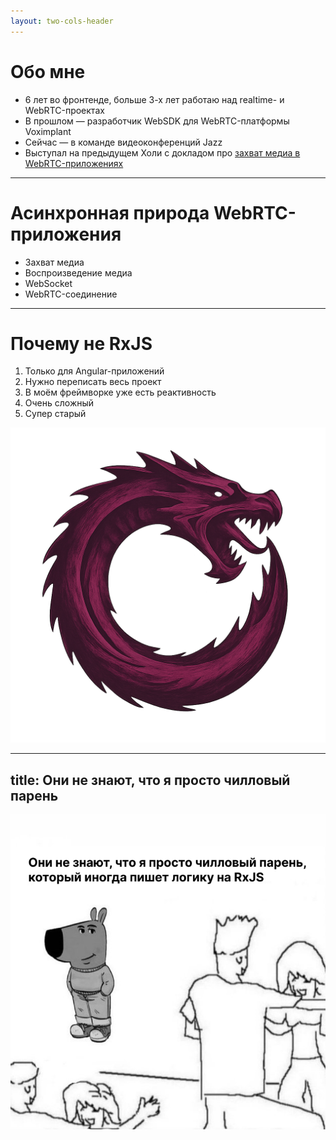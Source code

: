 ```yaml
---
layout: two-cols-header
---
```


<div class="grid grid-cols-2 gap-12"> 
  <div class="text">

  # Обо мне

  <v-clicks> 

  - 6 лет во фронтенде, больше 3-х лет работаю над realtime- и WebRTC-проектах
  - В прошлом — разработчик WebSDK для WebRTC-платформы Voximplant
  - Сейчас — в команде видеоконференций Jazz
  - Выступал на предыдущем Холи с докладом про [захват медиа в WebRTC-приложениях](https://holyjs.ru/archive/2024%20Autumn/talks/7a73217c51984396b666b9c8d4df4a00/?referer=%2Farchive%2F2024%2520Autumn%2Fpersons%2F02965e537f35454b98f773dc546af68a%2F)

  </v-clicks>
  </div>

  <div class="images">
    <v-switch>
      <template #0>
        <ImageFrame>
          <img src="../assets/about-me-photo.JPG">
        </ImageFrame>
      </template>
    </v-switch>
  </div>
</div>

<!--
TODO: Добавить иллюстраци на каждый пункт
-->

---

# Асинхронная природа WebRTC-приложения

<v-clicks>

- Захват медиа
- Воспроизведение медиа
- WebSocket
- WebRTC-соединение

</v-clicks>

<!--
TODO: Иллюстрации для каждого пункта
-->

---

# Почему не RxJS

<v-clicks> 

1. Только для Angular-приложений
2. Нужно переписать весь проект
3. В моём фреймворке уже есть реактивность
4. Очень сложный
5. Супер старый

</v-clicks>

<ImageFrame v-click v-drag="[242,35,536,516]">
  <img src="../assets//rxjs-great-and-powerful.png">
</ImageFrame>

<!--
Когда я слышал об RxJS, я даже его особо не рассматривал как инструмент, который я могу использовать в своих приложениях.

Много булетов
-->

---
title: Они не знают, что я просто чилловый парень
---

<ImageFrame>
  <img src="../assets/they-dont-know.png">
</ImageFrame>


<!-- 
  И в этом докладе я хочу поделиться почти двухлетним опытом использования RxJS в проекте на Реакте. И моя мотивация в этом докладе рассказать про то, как можно интегрировать RxJS в приложении на других фреймворках. 
-->
